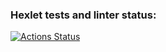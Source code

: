 ### Hexlet tests and linter status:
[![Actions Status](https://github.com/deusmg/python-project-52/actions/workflows/hexlet-check.yml/badge.svg)](https://github.com/deusmg/python-project-52/actions)